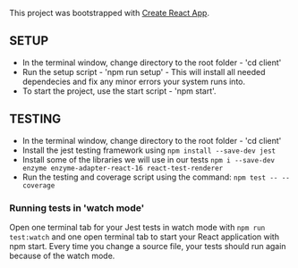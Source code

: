 This project was bootstrapped with [Create React App](https://github.com/facebook/create-react-app).

## SETUP

- In the terminal window, change directory to the root folder - 'cd client'
- Run the setup script - 'npm run setup' - This will install all needed dependecies and fix any minor errors your system runs into.
- To start the project, use the start script - 'npm start'.

## TESTING
- In the terminal window, change directory to the root folder - 'cd client'
- Install the jest testing framework using ```npm install --save-dev jest```
- Install some of the libraries we will use in our tests ```npm i --save-dev enzyme enzyme-adapter-react-16 react-test-renderer ```
- Run the testing and coverage script using the command:
```npm test -- --coverage```

### Running tests in 'watch mode'
Open one terminal tab for your Jest tests in watch mode with ```npm run test:watch``` and one open terminal tab to start your React application with npm start. Every time you change a source file, your tests should run again because of the watch mode.
